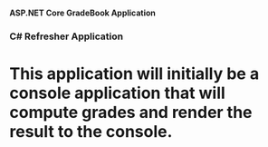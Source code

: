 #### ASP.NET Core GradeBook Application

### C# Refresher Application

# This application will initially be a console application that will compute grades and render the result to the console.

